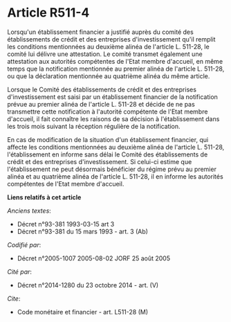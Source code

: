 # Article R511-4

Lorsqu'un établissement financier a justifié auprès du comité des établissements de crédit et des entreprises
d'investissement qu'il remplit les conditions mentionnées au deuxième alinéa de l'article L. 511-28, le comité lui délivre
une attestation. Le comité transmet également une attestation aux autorités compétentes de l'Etat membre d'accueil, en même
temps que la notification mentionnée au premier alinéa de l'article L. 511-28, ou que la déclaration mentionnée au quatrième
alinéa du même article.

Lorsque le Comité des établissements de crédit et des entreprises d'investissement est saisi par un établissement financier
de la notification prévue au premier alinéa de l'article L. 511-28 et décide de ne pas transmettre cette notification à
l'autorité compétente de l'Etat membre d'accueil, il fait connaître les raisons de sa décision à l'établissement dans les
trois mois suivant la réception régulière de la notification.

En cas de modification de la situation d'un établissement financier, qui affecte les conditions mentionnées au deuxième
alinéa de l'article L. 511-28, l'établissement en informe sans délai le Comité des établissements de crédit et des
entreprises d'investissement. Si celui-ci estime que l'établissement ne peut désormais bénéficier du régime prévu au premier
alinéa et au quatrième alinéa de l'article L. 511-28, il en informe les autorités compétentes de l'Etat membre d'accueil.

**Liens relatifs à cet article**

_Anciens textes_:

  - Décret n°93-381 1993-03-15 art 3
  - Décret n°93-381 du 15 mars 1993 - art. 3 (Ab)

_Codifié par_:

  - Décret n°2005-1007 2005-08-02 JORF 25 août 2005

_Cité par_:

  - Décret n°2014-1280 du 23 octobre 2014 - art. (V)

_Cite_:

  - Code monétaire et financier - art. L511-28 (M)
